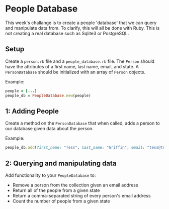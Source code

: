 # People Database

This week's challange is to create a people 'database' that we can query and manipulate data from.
To clarify, this will all be done with Ruby. This is not creating a real database such as Sqlite3 or PostgreSQL.

## Setup

Create a `person.rb` file and a `people_database.rb` file.
The `Person` should have the attributes of a first name, last name, email, and state.
A `PersonDatabase` should be initialized with an array of `Person` objects.

Example:

```ruby
people = [...]
people_db = PeopleDatabase.new(people)
```

## 1: Adding People

Create a method on the `PersonDatabase` that when called, adds a person to our database given data about the person.

Example:
```ruby
people_db.add(first_name: "Tess", last_name: "Griffin", email: "tess@turing.io", state: "CO")
```

## 2: Querying and manipulating data

Add functionality to your `PeopleDatabase` to:

* Remove a person from the collection given an email address
* Return all of the people from a given state
* Return a comma-separated string of every person's email address
* Count the number of people from a given state
